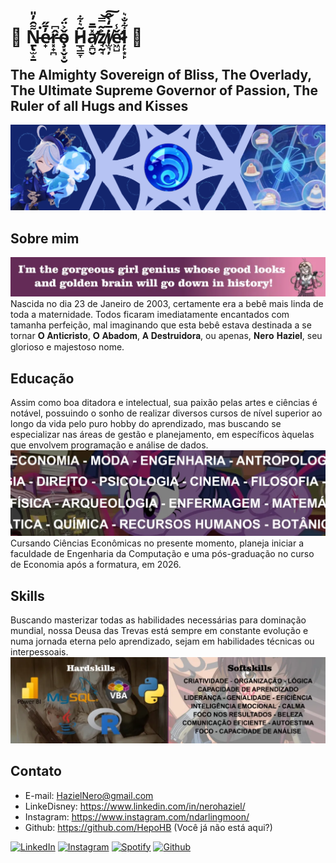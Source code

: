 # 🖤 Ṉ̵̢̫̝̱͌̑̓̎͘e̷̟̓̄̋r̵͓̟̪̂͆ǒ̴̧͓̬͓̮͐̈́  H̷̲͉͇̞͂͛͋a̸̛̝̪̬̽̅̄z̸̘̰̘͐͂̿͝͠i̸̫͉̦̅̒̀̂ě̷̛͖̺̾ļ̷̙͙̙͋̐͛ 🖤

## The Almighty Sovereign of Bliss, The Overlady, The Ultimate Supreme Governor of Passion, The Ruler of all Hugs and Kisses 
<img src="FurinaGithub.png" />

## Sobre mim
<img src="imagem_2024-09-04_192839968.png" />
Nascida no dia 23 de Janeiro de 2003, certamente era a bebê mais linda de toda a maternidade. Todos ficaram imediatamente encantados com tamanha perfeição, mal imaginando que esta bebê estava destinada a se tornar 𝐎 𝐀𝐧𝐭𝐢𝐜𝐫𝐢𝐬𝐭𝐨, 𝐎 𝐀𝐛𝐚𝐝𝐨𝐦, 𝐀 𝐃𝐞𝐬𝐭𝐫𝐮𝐢𝐝𝐨𝐫𝐚, ou apenas, 𝐍𝐞𝐫𝐨 𝐇𝐚𝐳𝐢𝐞𝐥, seu glorioso e majestoso nome.

## Educação
Assim como boa ditadora e intelectual, sua paixão pelas artes e ciências é notável, possuindo o sonho de realizar diversos cursos de nível superior ao longo da vida pelo puro hobby do aprendizado, mas buscando se especializar nas áreas de gestão e planejamento, em específicos àquelas que envolvem programação e análise de dados.
<img src="imagem_2024-09-04_192913690.png" />
Cursando Ciências Econômicas no presente momento, planeja iniciar a faculdade de Engenharia da Computação e uma pós-graduação no curso de Economia após a formatura, em 2026.

## Skills
Buscando masterizar todas as habilidades necessárias para dominação mundial, nossa Deusa das Trevas está sempre em constante evolução e numa jornada eterna pelo aprendizado, sejam em habilidades técnicas ou interpessoais.
<img src="imagem_2024-09-04_193015821.png" />


## Contato

- E-mail: HazielNero@gmail.com
- LinkeDisney: https://www.linkedin.com/in/nerohaziel/
- Instagram: https://www.instagram.com/ndarlingmoon/
- Github: https://github.com/HepoHB (Você já não está aqui?)

<a href="https://www.linkedin.com/in/nerohaziel/" target="_blank"><img src="https://img.shields.io/badge/LinkedIn-%230077B5.svg?&style=flat-square&logo=linkedin&logoColor=white" alt="LinkedIn"></a>
<a href="https://www.instagram.com/ndarlingmoon/" target="_blank"><img src="https://img.shields.io/badge/Instagram-%23E4405F.svg?&style=flat-square&logo=instagram&logoColor=white" alt="Instagram"></a>
<a href="https://open.spotify.com/playlist/55CbMzZ6OykcXclmkU0zZz" target="_blank"><img src="https://img.shields.io/badge/Spotify-%231ED760.svg?&style=flat-square&logo=spotify&logoColor=white" alt="Spotify"></a>
<a href="https://github.com/HepoHB" target="_blank"><img src="https://img.shields.io/github/followers/HepoHB?style=social" alt="Github"></a>
